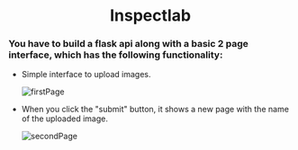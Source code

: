 # <div align="center">Inspectlab </div> 

### You have to build a flask api along with a basic 2 page interface, which has the following functionality:

* Simple interface to upload images.

   ![firstPage](https://github.com/pintu903/Inspektlabs/assets/101343854/73533768-9289-4c0f-be06-26a42312cb8e)

* When you click the "submit" button, it shows a new page with the name of the uploaded image.

  ![secondPage](https://github.com/pintu903/Inspektlabs/assets/101343854/72a2d18c-cd41-4296-9c6a-1cfd42492736)
